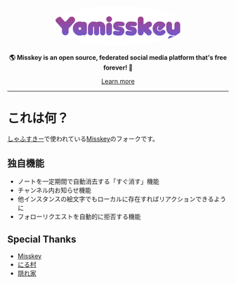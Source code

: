 <div align="center">
<a href="https://misskey-hub.net">
	<img src="./assets/title_float.svg" alt="Misskey logo" style="border-radius:50%" width="300"/>
</a>

**🌎 **Misskey** is an open source, federated social media platform that's free forever! 🚀**

[Learn more](https://misskey-hub.net/)

---
</div>

# これは何？
[しゃふすきー](https://shahu.ski)で使われている[Misskey](https://github.com/misskey-dev/misskey)のフォークです。  
  
## 独自機能
- ノートを一定期間で自動消去する「すぐ消す」機能
- チャンネル内お知らせ機能
- 他インスタンスの絵文字でもローカルに存在すればリアクションできるように
- フォローリクエストを自動的に拒否する機能

## Special Thanks
- [Misskey](https://github.com/misskey-dev/misskey)
- [にる村](https://github.com/n1lsqn/misskey)
- [隠れ家](https://github.com/hideki0403/kakurega.app)
